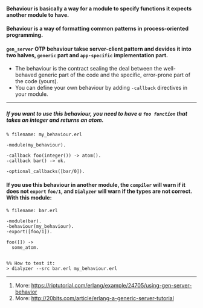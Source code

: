 #### Behaviour is basically a way for a module to specify functions it expects another module to have.
#### Behaviour is a way of formatting common patterns in process-oriented programming.
#### `gen_server` OTP behaviour takse server-client pattern and devides it into two halves, `generic` part and `app-specific` implementation part.


* The behaviour is the contract sealing the deal between the well-behaved generic part of the code and the specific, error-prone part of the code (yours).
* You can define your own behaviour by adding `-callback` directives in your module.

<hr>

##### If you want to use this behaviour, you need to have a `foo function` that takes an integer and returns an atom.
```
% filename: my_behaviour.erl

-module(my_behaviour).

-callback foo(integer()) -> atom().
-callback bar() -> ok.

-optional_callbacks([bar/0]).
```

#### If you use this behaviour in another module, the `compiler` will warn if it does not `export` `foo/1`, and `Dialyzer` will warn if the types are not correct. With this module:

```
% filename: bar.erl

-module(bar).
-behaviour(my_behaviour).
-export([foo/1]).

foo([]) ->
  some_atom.


%% How to test it:
> dialyzer --src bar.erl my_behaviour.erl
```

<hr>

1. More: https://riptutorial.com/erlang/example/24705/using-gen-server-behavior
1. More: http://20bits.com/article/erlang-a-generic-server-tutorial